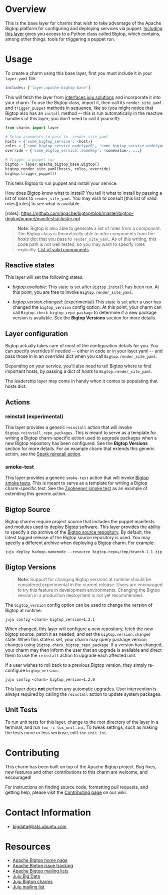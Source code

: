 # Overview

This is the base layer for charms that wish to take advantage of the
Apache Bigtop platform for configuring and deploying services via
puppet. [Including this layer][building] gives you access to a Python
class called Bigtop, which contains, among other things, tools for
triggering a puppet run.

[building]: https://jujucharms.com/docs/stable/authors-charm-building


# Usage

To create a charm using this base layer, first you must include it in
your `layer.yaml` file:

```yaml
includes: ['layer:apache-bigtop-base']
```

This will fetch the layer from [interfaces.juju.solutions][] and
incorporate it into your charm. To use the Bigtop class, import it,
then call its `render_site_yaml` and `trigger_puppet` methods in
sequence, like so (you might notice that Bigtop also has an `install`
method -- this is run automatically in the reactive handlers of this
layer; you don't need to call it yourself):

[interfaces.juju.solutions]: http://interfaces.juju.solutions/

```python
from charms import layer

# Setup arguments to pass to .render_site_yaml
hosts = {'some_bigtop_service': <host>}
roles = ['some_bigtop_service_nodetype0', 'some_bigtop_service_nodetype1']
override = {'some_bigtop_service::somekey': <somevalue>, ...}

# Trigger a puppet run
bigtop = layer.apache_bigtop_base.Bigtop()
bigtop.render_site_yaml(hosts, roles, override)
bigtop.trigger_puppet()
```

This tells Bigtop to run puppet and install your service.

How does Bigtop know what to install? You tell it what to install by
passing a list of *roles* to `render_site_yaml`. You may wish to
consult [this list of valid roles][roles] to see what is available.

[roles]: https://github.com/apache/bigtop/blob/master/bigtop-deploy/puppet/manifests/cluster.pp)

> **Note**: Bigtop is also able to generate a list of roles from a
*component*. The Bigtop class is theoretically able to infer
components from the *hosts* dict that you pass to
`render_site_yaml`. As of this writing, this code path is not well
tested, so you may want to specify roles explicitly. [List of
valid components][components].

[components]: https://github.com/apache/bigtop/blob/master/bigtop-deploy/puppet/hieradata/site.yaml

## Reactive states

This layer will set the following states:

  * *bigtop.available*: This state is set after `Bigtop.install` has been run.
  At this point, you are free to invoke `Bigtop.render_site_yaml`.

  * *bigtop.version.changed*: (experimental) This state is set after a user has
  changed the `bigtop_version` config option. At this point, your charm can
  call `Bigtop.check_bigtop_repo_package` to determine if a new package version
  is available. See the **Bigtop Versions** section for more details.

## Layer configuration

Bigtop actually takes care of most of the configuration details for
you. You can specify overrides if needed -- either in code or in your
layer.yaml -- and pass those in in an *overrides* dict when you call
`Bigtop.render_site_yaml`.

Depending on your service, you'll also need to tell Bigtop where to
find important hosts, by passing a dict of *hosts* to
`Bigtop.render_site_yaml`.

The leadership layer may come in handy when it comes to populating
that hosts dict.

## Actions

### reinstall (experimental) ###
This layer provides a generic `reinstall` action that will invoke
`Bigtop.reinstall_repo_packages`. This is meant to serve as a template for
writing a Bigtop charm-specific action used to upgrade packages when a new
Bigtop repository has been configured. See the **Bigtop Versions** section for
more details. For an example charm that extends this generic action, see the
[Spark reinstall action][spark-reinstall].

[spark-reinstall]: https://github.com/apache/bigtop/blob/master/bigtop-packages/src/charm/spark/layer-spark/actions/reinstall

### smoke-test ###
This layer provides a generic `smoke-test` action that will invoke [Bigtop
smoke tests][bigtop-smoke]. This is meant to serve as a template for
writing a Bigtop charm-specific test. See the [Zookeeper smoke
test][zk-smoke] as an example of extending this generic action.

[bigtop-smoke]: https://github.com/apache/bigtop/tree/master/bigtop-tests/smoke-tests
[zk-smoke]: https://github.com/apache/bigtop/blob/master/bigtop-packages/src/charm/zookeeper/layer-zookeeper/actions/smoke-test

## Bigtop Source

Bigtop charms require project source that includes the puppet manifests and
modules used to deploy Bigtop software. This layer provides the ability to
specify a zip archive of the [Bigtop source repository][bigtop-repo]. By
default, the latest tagged release of the Bigtop source repository is used.
You may specify a different archive when deploying a Bigtop charm. For example:

```
juju deploy hadoop-namenode --resource bigtop-repo=/tmp/branch-1.1.zip
```

[bigtop-repo]: https://github.com/apache/bigtop/tree/master

## Bigtop Versions

> **Note**: Support for changing Bigtop versions at runtime should be
considered experimental in the current release. Users are encouraged to try
this feature in development environments. Changing the Bigtop version in a
production deployment is not yet recommended.

The `bigtop_version` config option can be used to change the version of
Bigtop at runtime:

    juju config <charm> bigtop_version=1.2.1

When changed, this layer will configure a new repository, fetch the new bigtop
source, patch it as needed, and set the `bigtop.version.changed` state. When
this state is set, your charm may query package version changes using
`Bigtop.check_bigtop_repo_package`. If a version has changed, your charm may
then inform the user that an upgrade is available and direct them to use the
`reinstall` action to upgrade each affected unit.

If a user wishes to roll back to a previous Bigtop version, they simply
re-configure `bigtop_version`:

    juju config <charm> bigtop_version=1.2.0

This layer does **not** perform any automatic upgrades. User intervention is
always required by calling the `reinstall` action to update system packages.

## Unit Tests

To run unit tests for this layer, change to the root directory of the
layer in a terminal, and run `tox -c tox_unit.ini`. To tweak settings,
such as making the tests more or less verbose, edit `tox_unit.ini`.


# Contributing

This charm has been built on top of the Apache Bigtop project. Bug
fixes, new features and other contributions to this charm are welcome,
and encouraged!

For instructions on finding source code, formatting pull requests, and
getting help, please visit the [Contributing page][contributing] on our
wiki.

[contributing]: https://github.com/juju-solutions/bigdata-community/wiki/Contributing


# Contact Information

- <bigdata@lists.ubuntu.com>


# Resources

- [Apache Bigtop home page](http://bigtop.apache.org/)
- [Apache Bigtop issue tracking](http://bigtop.apache.org/issue-tracking.html)
- [Apache Bigtop mailing lists](http://bigtop.apache.org/mail-lists.html)
- [Juju Big Data](https://jujucharms.com/big-data)
- [Juju Bigtop charms](https://jujucharms.com/q/bigtop)
- [Juju mailing list](https://lists.ubuntu.com/mailman/listinfo/juju)
